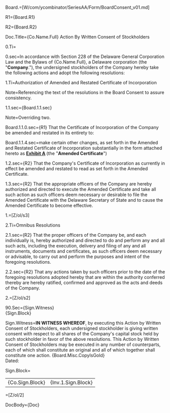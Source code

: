 Board.=[W/com/ycombinator/SeriesAA/Form/BoardConsent_v01.md]

R1={Board.R1}

R2={Board.R2}

Doc.Title={Co.Name.Full} Action By Written Consent of Stockholders

0.Ti=</i>

0.sec=In accordance with Section 228 of the Delaware General Corporation Law and the Bylaws of {Co.Name.Full}, a Delaware corporation (the "<strong>Company</strong>."), the undersigned stockholders of the Company hereby take the following actions and adopt the following resolutions:

1.Ti=Authorization of Amended and Restated Certificate of Incorporation

Note=Referencing the text of the resolutions in the Board Consent to assure consistency.

1.1.sec={Board.1.1.sec}

Note=Overriding two. 

Board.1.1.0.sec={R1} That the Certificate of Incorporation of the Company be amended and restated in its entirety to:

Board.1.1.4.sec=make certain other changes, as set forth in the Amended and Restated Certificate of Incorporation substantially in the form attached hereto as <strong><u>Exhibit A</u> </strong>(the "<strong>Amended Certificate</strong>")

1.2.sec={R2} That the Company's Certificate of Incorporation as currently in effect be amended and restated to read as set forth in the Amended Certificate.

1.3.sec={R2} That the appropriate officers of the Company are hereby authorized and directed to execute the Amended Certificate and take all such action as such officers deem necessary or desirable to file the Amended Certificate with the Delaware Secretary of State and to cause the Amended Certificate to become effective.

1.=[Z/ol/s3]

2.Ti=Omnibus Resolutions

2.1.sec={R2} That the proper officers of the Company be, and each individually is, hereby authorized and directed to do and perform any and all such acts, including the execution, delivery and filing of any and all instruments, documents and certificates, as such officers deem necessary or advisable, to carry out and perform the purposes and intent of the foregoing resolutions.

2.2.sec={R2} That any actions taken by such officers prior to the date of the foregoing resolutions adopted hereby that are within the authority conferred thereby are hereby ratified, confirmed and approved as the acts and deeds of the Company.

2.=[Z/ol/s2]

90.Sec={Sign.Witness}<br>{Sign.Block}

Sign.Witness=<strong>IN WITNESS WHEREOF</strong>, by executing this Action by Written Consent of Stockholders, each undersigned stockholder is giving written consent with respect to all shares of the Company's capital stock held by such stockholder in favor of the above resolutions. This Action by Written Consent of Stockholders may be executed in any number of counterparts, each of which shall constitute an original and all of which together shall constitute one action. {Board.Misc.CopyIsGold}<br>Dated:

Sign.Block=<table><tr><td>{Co.Sign.Block}</td><td>{Inv.1.Sign.Block}</td></tr></table>

=[Z/ol/2]

DocBody={Doc}